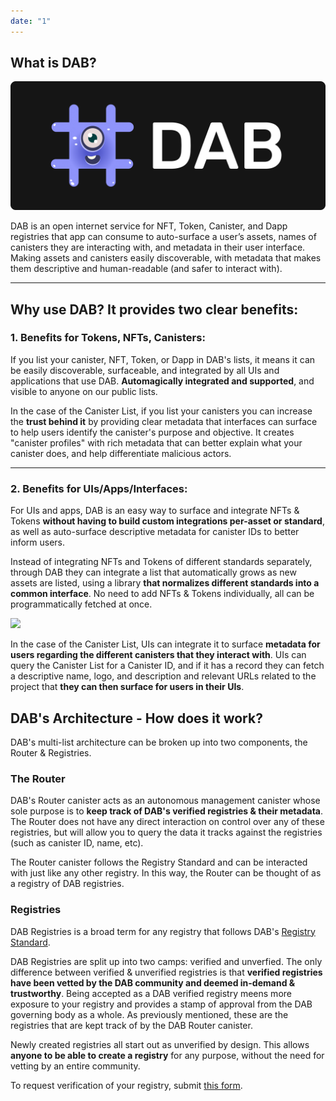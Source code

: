 ```yaml
---
date: "1"
---
```


## What is DAB? 

![](imgs/main.png)

DAB is an open internet service for NFT, Token, Canister, and Dapp registries that app can consume to auto-surface a user’s assets, names of canisters they are interacting with, and metadata in their user interface. Making assets and canisters easily discoverable, with metadata that makes them descriptive and human-readable (and safer to interact with).

----

## Why use DAB? It provides two clear benefits:

### 1. **Benefits for Tokens, NFTs, Canisters:** 

If you list your canister, NFT, Token, or Dapp in DAB's lists, it means it can be easily discoverable, surfaceable, and integrated by all UIs and applications that use DAB. **Automagically integrated and supported**, and visible to anyone on our public lists.

In the case of the Canister List, if you list your canisters you can increase the **trust behind it** by providing clear metadata that interfaces can surface to help users identify the canister's purpose and objective. It creates "canister profiles" with rich metadata that can better explain what your canister does, and help differentiate malicious actors.

----

### 2. **Benefits for UIs/Apps/Interfaces:** 

For UIs and apps, DAB is an easy way to surface and integrate NFTs & Tokens **without having to build custom integrations per-asset or standard**, as well as auto-surface descriptive metadata for canister IDs to better inform users.

Instead of integrating NFTs and Tokens of different standards separately, through DAB they can integrate a list that automatically grows as new assets are listed, using a library **that normalizes different standards into a common interface**. No need to add NFTs & Tokens individually, all can be programmatically fetched at once.

![](https://miro.medium.com/max/2000/1*bXmVhhyzIafRLpUk09Fc7w.png)

In the case of the Canister List, UIs can integrate it to surface **metadata for users regarding the different canisters that they interact with**. UIs can query the Canister List for a Canister ID, and if it has a record they can fetch a descriptive name, logo, and description and relevant URLs related to the project that **they can then surface for users in their UIs**.

## DAB's Architecture - How does it work?

DAB's multi-list architecture can be broken up into two components, the Router & Registries.

### **The Router**

DAB's Router canister acts as an autonomous management canister whose sole purpose is to **keep track of DAB's verified registries & their metadata**. The Router does not have any direct interaction on control over any of these registries, but will allow you to query the data it tracks against the registries (such as canister ID, name, etc).

The Router canister follows the Registry Standard and can be interacted with just like any other registry. In this way, the Router can be thought of as a registry of DAB registries.

### **Registries**

DAB Registries is a broad term for any registry that follows DAB's [Registry Standard](../standard/getting-started.md). 

DAB Registries are split up into two camps: verified and unverfied. The only difference between verified & unverified registries is that **verified registries have been vetted by the DAB community and deemed in-demand & trustworthy**. Being accepted as a DAB verified registry meens more exposure to your registry and provides a stamp of approval from the DAB governing body as a whole. As previously mentioned, these are the registries that are kept track of by the DAB Router canister.

Newly created registries all start out as unverified by design. This allows **anyone to be able to create a registry** for any purpose, without the need for vetting by an entire community. 

To request verification of your registry, submit [this form](https://dab-ooo.typeform.com/to/m8qBZHWu).
